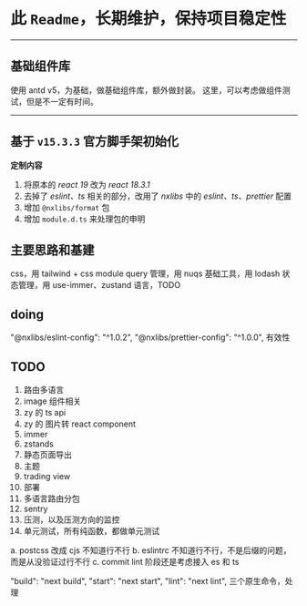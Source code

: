 # 此 `Readme`，长期维护，保持项目稳定性

---

## 基础组件库

使用 antd v5，为基础，做基础组件库，额外做封装。
这里，可以考虑做组件测试，但是不一定有时间。

---

## 基于 `v15.3.3` 官方脚手架初始化

**定制内容**

1. 将原本的 _react 19_ 改为 _react 18.3.1_
2. 去掉了 _eslint、ts_ 相关的部分，改用了 _nxlibs_ 中的 _eslint、ts、prettier_ 配置
3. 增加 `@nxlibs/format` 包
4. 增加 `module.d.ts` 来处理包的申明

## 主要思路和基建

css，用 tailwind + css module
query 管理，用 nuqs
基础工具，用 lodash
状态管理，用 use-immer、zustand
语言，TODO

## doing

"@nxlibs/eslint-config": "^1.0.2",
"@nxlibs/prettier-config": "^1.0.0", 有效性

## TODO

1. 路由多语言
2. image 组件相关
3. zy 的 ts api
4. zy 的 图片转 react component
5. immer
6. zstands
7. 静态页面导出
8. 主题
9. trading view
10. 部署
11. 多语言路由分包
12. sentry
13. 压测，以及压测方向的监控
14. 单元测试，所有纯函数，都做单元测试

a. postcss 改成 cjs 不知道行不行
b. eslintrc 不知道行不行，不是后缀的问题，而是从没验证过行不行
c. commit lint 阶段还是考虑接入 es 和 ts

"build": "next build",
"start": "next start",
"lint": "next lint",
三个原生命令，处理
